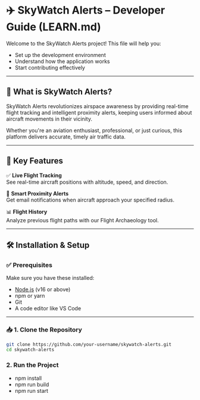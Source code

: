 # ✈️ SkyWatch Alerts – Developer Guide (LEARN.md)

Welcome to the SkyWatch Alerts project! This file will help you:

- Set up the development environment
- Understand how the application works
- Start contributing effectively

---

## 🌟 What is SkyWatch Alerts?

SkyWatch Alerts revolutionizes airspace awareness by providing real-time flight tracking and intelligent proximity alerts, keeping users informed about aircraft movements in their vicinity.

Whether you're an aviation enthusiast, professional, or just curious, this platform delivers accurate, timely air traffic data.

---

## 🧩 Key Features

✅ **Live Flight Tracking**  
See real-time aircraft positions with altitude, speed, and direction.

🔔 **Smart Proximity Alerts**  
Get email notifications when aircraft approach your specified radius.

📊 **Flight History**  
Analyze previous flight paths with our Flight Archaeology tool.

---

## 🛠 Installation & Setup

### ✅ Prerequisites

Make sure you have these installed:

- [Node.js](https://nodejs.org/) (v16 or above)
- npm or yarn
- Git
- A code editor like VS Code

---

### 📥 1. Clone the Repository

```bash
git clone https://github.com/your-username/skywatch-alerts.git
cd skywatch-alerts

 ```

### 2. Run the Project
- npm install 
- npm run build 
- npm run start
